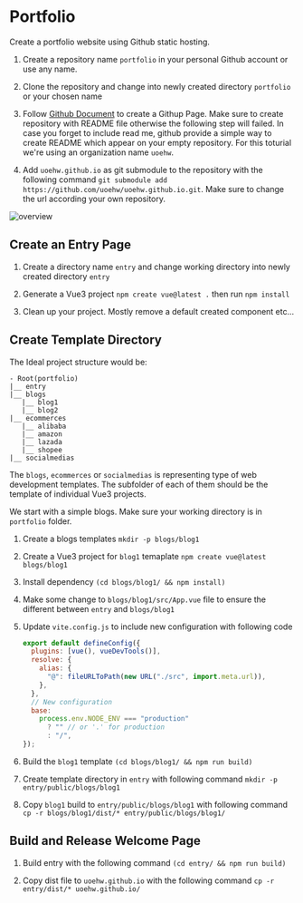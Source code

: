 # Portfolio

Create a portfolio website using Github static hosting.

1. Create a repository name `portfolio` in your personal Github account or use any name.

2. Clone the repository and change into newly created directory `portfolio` or your chosen name

3. Follow [Github Document](https://docs.github.com/en/pages/getting-started-with-github-pages/creating-a-github-pages-site)
   to create a Githup Page. Make sure to create repository with README file otherwise the following step will failed.
   In case you forget to include read me, github provide a simple way to create README which appear on your empty
   repository. For this toturial we're using an organization name `uoehw`.

4. Add `uoehw.github.io` as git submodule to the repository with the following command
   `git submodule add https://github.com/uoehw/uoehw.github.io.git`. Make sure to change the
   url according your own repository.

![overview](assets/diagram.jpeg "Overview Process")

## Create an Entry Page

1. Create a directory name `entry` and change working directory into newly created directory `entry`

2. Generate a Vue3 project `npm create vue@latest .` then run `npm install`

3. Clean up your project. Mostly remove a default created component etc...

## Create Template Directory

The Ideal project structure would be:

```
- Root(portfolio)
|__ entry
|__ blogs
   |__ blog1
   |__ blog2
|__ ecommerces
   |__ alibaba
   |__ amazon
   |__ lazada
   |__ shopee
|__ socialmedias
```

The `blogs`, `ecommerces` or `socialmedias` is representing type of web development templates. The subfolder
of each of them should be the template of individual Vue3 projects.

We start with a simple blogs. Make sure your working directory is in `portfolio` folder.

1. Create a blogs templates `mkdir -p blogs/blog1`

2. Create a Vue3 project for `blog1` temaplate `npm create vue@latest blogs/blog1`

3. Install dependency `(cd blogs/blog1/ && npm install)`

4. Make some change to `blogs/blog1/src/App.vue` file to ensure the different between `entry` and `blogs/blog1`

5. Update `vite.config.js` to include new configuration with following code

   ```javascript
   export default defineConfig({
     plugins: [vue(), vueDevTools()],
     resolve: {
       alias: {
         "@": fileURLToPath(new URL("./src", import.meta.url)),
       },
     },
     // New configuration
     base:
       process.env.NODE_ENV === "production"
         ? "" // or '.' for production
         : "/",
   });
   ````

6. Build the `blog1` template `(cd blogs/blog1/ && npm run build)`

7. Create template directory in `entry` with following command `mkdir -p entry/public/blogs/blog1`

8. Copy `blog1` build to `entry/public/blogs/blog1` with following command `cp -r blogs/blog1/dist/* entry/public/blogs/blog1/`

## Build and Release Welcome Page

1. Build entry with the following command `(cd entry/ && npm run build)`

2. Copy dist file to `uoehw.github.io` with the following command `cp -r entry/dist/* uoehw.github.io/`
